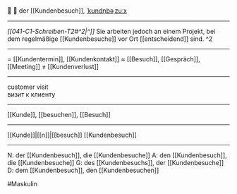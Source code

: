 🤝 🔵 der [[Kundenbesuch]], [ˈkʊndn̩bəˌzuːx](https://youglish.com/pronounce/Kundenbesuch/german)

---
*[[041-C1-Schreiben-T2#^2|^]]* Sie arbeiten jedoch an einem Projekt, bei dem regelmäßige [[Kundenbesuche]] vor Ort [[entscheidend]] sind. ^2


---
= [[Kundentermin]], [[Kundenkontakt]]
≈ [[Besuch]], [[Gespräch]], [[Meeting]]
≠ [[Kundenverlust]]

---
customer visit  
визит к клиенту

---
[[Kunde]], [[besuchen]], [[Besuch]]

---
[[Kunde]]|[[n]]|[[besuch]]
[[Kundenbesuch]]


---
N: der [[Kundenbesuch]], die [[Kundenbesuche]]
A: den [[Kundenbesuch]], die [[Kundenbesuche]]
G: des [[Kundenbesuchs]], der [[Kundenbesuche]]
D: dem [[Kundenbesuch]], den [[Kundenbesuchen]]

#Maskulin 